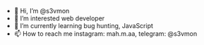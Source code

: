 - 👋 Hi, I’m @s3vmon
- 👀 I’m interested web developer
- 🌱 I’m currently learning bug hunting, JavaScript
- 📫 How to reach me instagram: mah.m.aa, telegram: @s3vmon

<!---
s3vmon/s3vmon is a ✨ special ✨ repository because its `README.md` (this file) appears on your GitHub profile.
You can click the Preview link to take a look at your changes.
--->

